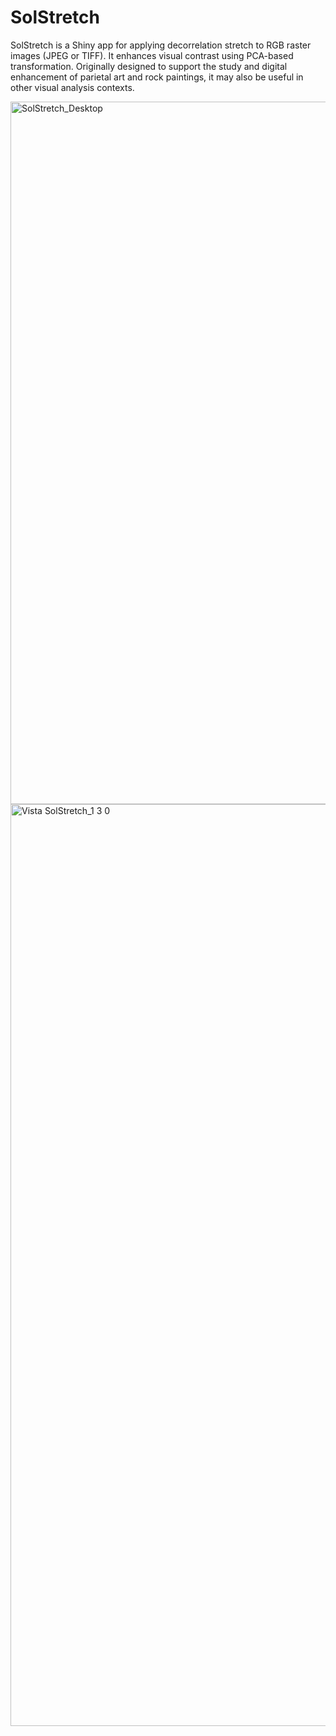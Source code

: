 # SolStretch
SolStretch is a Shiny app for applying decorrelation stretch to RGB raster images (JPEG or TIFF). It enhances visual contrast using PCA-based transformation.  Originally designed to support the study and digital enhancement of parietal art and rock paintings, it may also be useful in other visual analysis contexts.


<img width="1124" alt="SolStretch_Desktop" src="https://github.com/user-attachments/assets/eaef90a8-1a68-47c2-b91e-f60ddffdcc64" />

<img width="1475" alt="Vista SolStretch_1 3 0" src="https://github.com/user-attachments/assets/0d7fe727-d67e-4dc2-8455-985ac7728210" />
